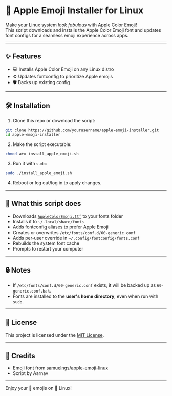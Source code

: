 # 🍎 Apple Emoji Installer for Linux

Make your Linux system *look fabulous* with Apple Color Emoji!  
This script downloads and installs the Apple Color Emoji font and updates font configs for a seamless emoji experience across apps.

---

## ✨ Features

- 💻 Installs Apple Color Emoji on any Linux distro  
- ⚙️ Updates fontconfig to prioritize Apple emojis  
- 🛡️ Backs up existing config     

---


## 🛠️ Installation

1. Clone this repo or download the script:

```bash
git clone https://github.com/yourusername/apple-emoji-installer.git
cd apple-emoji-installer
```

2. Make the script executable:

```bash
chmod a+x install_apple_emoji.sh
```

3. Run it with `sudo`:

```bash
sudo ./install_apple_emoji.sh
```

4. Reboot or log out/log in to apply changes.

---

## 📂 What this script does

* Downloads [`AppleColorEmoji.ttf`](https://github.com/samuelngs/apple-emoji-linux) to your fonts folder  
* Installs it to `~/.local/share/fonts`  
* Adds fontconfig aliases to prefer Apple Emoji  
* Creates or overwrites `/etc/fonts/conf.d/60-generic.conf`  
* Adds per-user override in `~/.config/fontconfig/fonts.conf`  
* Rebuilds the system font cache  
* Prompts to restart your computer  

---

## 🔒 Notes

* If `/etc/fonts/conf.d/60-generic.conf` exists, it will be backed up as `60-generic.conf.bak`.  
* Fonts are installed to the **user's home directory**, even when run with `sudo`.

---

## 📃 License

This project is licensed under the [MIT License](LICENSE).

---

## 🤝 Credits

* Emoji font from [samuelngs/apple-emoji-linux](https://github.com/samuelngs/apple-emoji-linux)  
* Script by Aarnav

---

Enjoy your 🍏 emojis on 🐧 Linux!
